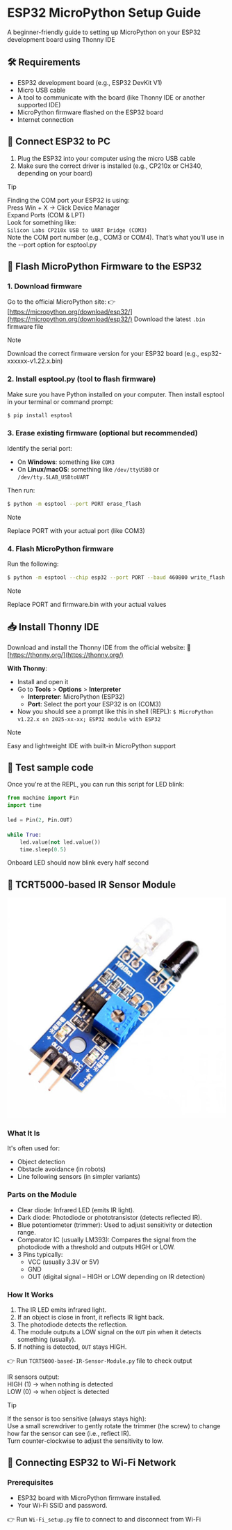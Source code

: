 # ESP32 MicroPython Setup Guide

A beginner-friendly guide to setting up MicroPython on your ESP32 development board using Thonny IDE

## 🛠️ Requirements

- ESP32 development board (e.g., ESP32 DevKit V1)
- Micro USB cable
- A tool to communicate with the board (like Thonny IDE or another supported IDE)
- MicroPython firmware flashed on the ESP32 board
- Internet connection

## 🔌 Connect ESP32 to PC

1. Plug the ESP32 into your computer using the micro USB cable
2. Make sure the correct driver is installed (e.g., CP210x or CH340, depending on your board)

> [!TIP]
> Finding the COM port your ESP32 is using:<br>
> Press Win + X → Click Device Manager<br>
> Expand Ports (COM & LPT)<br>
> Look for something like:<br>
> `Silicon Labs CP210x USB to UART Bridge (COM3)`<br>
> Note the COM port number (e.g., COM3 or COM4). That’s what you’ll use in the --port option for esptool.py

## 🔧 Flash MicroPython Firmware to the ESP32

### 1. Download firmware

Go to the official MicroPython site:
👉 [https://micropython.org/download/esp32/](https://micropython.org/download/esp32/)
Download the latest `.bin` firmware file
> [!NOTE]
> Download the correct firmware version for your ESP32 board (e.g., esp32-xxxxxx-v1.22.x.bin)

### 2. Install esptool.py (tool to flash firmware)

Make sure you have Python installed on your computer. Then install esptool in your terminal or command prompt:
``` bash
$ pip install esptool
```

### 3. Erase existing firmware (optional but recommended)

Identify the serial port:
- On **Windows**: something like `COM3`
- On **Linux/macOS**: something like `/dev/ttyUSB0` or `/dev/tty.SLAB_USBtoUART`

Then run:
``` bash
$ python -m esptool --port PORT erase_flash
```

> [!NOTE]
> Replace PORT with your actual port (like COM3)

### 4. Flash MicroPython firmware

Run the following:
``` bash
$ python -m esptool --chip esp32 --port PORT --baud 460800 write_flash -z 0x1000 firmware.bin
```

> [!NOTE]
> Replace PORT and firmware.bin with your actual values

## 📥 Install Thonny IDE

Download and install the Thonny IDE from the official website:
🔗 [https://thonny.org/](https://thonny.org/)

**With Thonny**:
- Install and open it
- Go to **Tools** > **Options** > **Interpreter**
    - **Interpreter**: MicroPython (ESP32)
    - **Port**: Select the port your ESP32 is on (COM3)
- Now you should see a prompt like this in shell (REPL):
`$ MicroPython v1.22.x on 2025-xx-xx; ESP32 module with ESP32`

> [!NOTE]
> Easy and lightweight IDE with built-in MicroPython support

## 🚀 Test sample code

Once you're at the REPL, you can run this script for LED blink:

``` python
from machine import Pin
import time

led = Pin(2, Pin.OUT)

while True:
    led.value(not led.value())
    time.sleep(0.5)
```
Onboard LED should now blink every half second

## 🔦 TCRT5000-based IR Sensor Module
![TCRT5000 Infrared Obstacle Avoidance Sensor Module](images/TCRT5000.jpg)
### What It Is
It's often used for:
- Object detection
- Obstacle avoidance (in robots)
- Line following sensors (in simpler variants)

### Parts on the Module
- Clear diode: Infrared LED (emits IR light).
- Dark diode: Photodiode or phototransistor (detects reflected IR).
- Blue potentiometer (trimmer): Used to adjust sensitivity or detection range.
- Comparator IC (usually LM393): Compares the signal from the photodiode with a threshold and outputs HIGH or LOW.
- 3 Pins typically:
    - VCC (usually 3.3V or 5V)
    - GND
    - OUT (digital signal – HIGH or LOW depending on IR detection)

### How It Works
1. The IR LED emits infrared light.
2. If an object is close in front, it reflects IR light back.
3. The photodiode detects the reflection.
4. The module outputs a LOW signal on the `OUT` pin when it detects something (usually).
5. If nothing is detected, `OUT` stays HIGH.

👉 Run `TCRT5000-based-IR-Sensor-Module.py` file to check output

IR sensors output:<br>
    HIGH (1) → when nothing is detected<br>
    LOW (0) → when object is detected

> [!TIP]
> If the sensor is too sensitive (always stays high):<br>
> Use a small screwdriver to gently rotate the trimmer (the screw) to change how far the sensor can see (i.e., reflect IR).<br>
> Turn counter-clockwise to adjust the sensitivity to low.

## 📡 Connecting ESP32 to Wi-Fi Network

### Prerequisites
- ESP32 board with MicroPython firmware installed.
- Your Wi-Fi SSID and password.

👉 Run `Wi-Fi_setup.py` file to connect to and disconnect from Wi-Fi